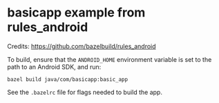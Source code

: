 # basicapp example from rules_android

Credits: https://github.com/bazelbuild/rules_android

To build, ensure that the `ANDROID_HOME` environment variable is set to the path
to an Android SDK, and run:

```
bazel build java/com/basicapp:basic_app
```

See the `.bazelrc` file for flags needed to build the app.